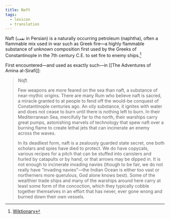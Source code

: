 ```yaml
---
title: Naft
tags:
  - lexicon
  - translation
---
```

Naft (نفت in Persian) is a naturally occurring petroleum (naphtha), often a flammable mix used in war such as Greek fire—a highly flammable substance of unknown composition first used by the Greeks of Constantinople in the 7th century C.E. to set fire to enemy ships.[^1] 

First encountered—and used as exactly such—in [[The Adventures of Amina al-Sirafi]]:

> *Naft.*
> 
> Few weapons are more feared on the sea than naft, a substance of near-mythic origins. There are many Rum who believe naft is sacred, a miracle granted to at people to fend off the would-be conquest of Constantinople centuries ago. An oily substance, it ignites with water and does not cease to burn until there is nothing left to burn. In their Mediterranean Sea, mercifully far to the north, their warships carry great pumps, astonishing marvels of technology that spew naft over a burning flame to create lethal jets that can incinerate an enemy across the waves.
> 
> In its deadliest form, naft is a zealously guarded state secret, one both scholars and spies have died to protect. We do have copycats, various recipes for a pitch that can be stuffed into canisters and hurled by catapults or by hand, or that arrows may be dipped in. It is not enough to incinerate invading navies (though to be fair, we do not really have “invading navies”—the Indian Ocean is either too vast or northerners more querulous, God alone knows best). Some of the wealthier trade ships and many of the warships around here carry at least some form of the concoction, which they typically cobble together themselves in an effort that has never, ever gone wrong and burned down their own vessels.

[^1]: [Wiktionary](https://en.m.wiktionary.org/wiki/%D9%86%D9%81%D8%AA)